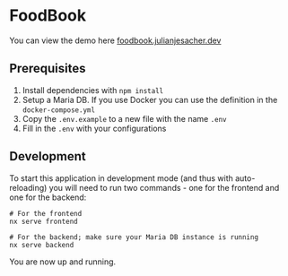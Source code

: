 # FoodBook

You can view the demo here [foodbook.julianjesacher.dev](https://foodbook.julianjesacher.dev)

## Prerequisites

1. Install dependencies with `npm install`
2. Setup a Maria DB. If you use Docker you can use the definition in the `docker-compose.yml`
3. Copy the `.env.example` to a new file with the name `.env`
4. Fill in the `.env` with your configurations

## Development

To start this application in development mode (and thus with auto-reloading) you will need to run two commands - one for the frontend and one for the backend: 
```
# For the frontend
nx serve frontend

# For the backend; make sure your Maria DB instance is running
nx serve backend
```

You are now up and running.

